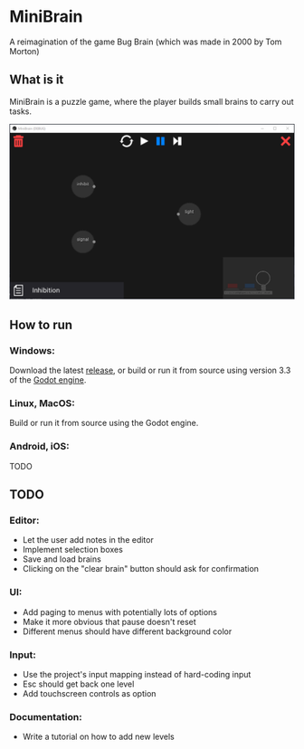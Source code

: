 # MiniBrain

A reimagination of the game Bug Brain (which was made in 2000 by Tom Morton)

## What is it

MiniBrain is a puzzle game, where the player builds small brains to carry out tasks.

![MiniBrain gif.](/doc/minibrain.gif "MiniBrain gif")

## How to run

### Windows:

Download the latest [release](https://github.com/spikeyarmaku/minibrain/releases), or build or run it from source using version 3.3 of the [Godot engine](godotengine.org/).

### Linux, MacOS:

Build or run it from source using the Godot engine.

### Android, iOS:

TODO

## TODO

### Editor:
- Let the user add notes in the editor
- Implement selection boxes
- Save and load brains
- Clicking on the "clear brain" button should ask for confirmation

### UI:
- Add paging to menus with potentially lots of options
- Make it more obvious that pause doesn't reset
- Different menus should have different background color

### Input:
- Use the project's input mapping instead of hard-coding input
- Esc should get back one level
- Add touchscreen controls as option

### Documentation:
- Write a tutorial on how to add new levels

